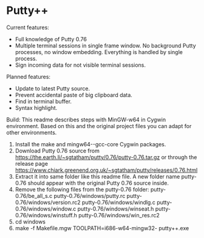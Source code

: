 # Putty++

Current features:
- Full knowledge of Putty 0.76
- Multiple terminal sessions in single frame window.
  No background Putty processes, no window embedding.
  Everything is handled by single process.
- Sign incoming data for not visible terminal sessions.

Planned features:
- Update to latest Putty source.
- Prevent accidental paste of big clipboard data.
- Find in terminal buffer.
- Syntax highlight.

Build:
This readme describes steps with MinGW-w64 in Cygwin environment.
Based on this and the original project files you can adapt for other environments.

1. Install the make and mingw64-<your arch>-gcc-core Cygwin packages.
2. Download Putty 0.76 source from https://the.earth.li/~sgtatham/putty/0.76/putty-0.76.tar.gz or
   through the release page https://www.chiark.greenend.org.uk/~sgtatham/putty/releases/0.76.html
3. Extract it into same folder like this readme file.
   A new folder name putty-0.76 should appear with the original Putty 0.76 source inside.
4. Remove the following files from the putty-0.76 folder:
     putty-0.76/be_all_s.c
     putty-0.76/windows/putty.rc
     putty-0.76/windows/version.rc2
     putty-0.76/windows/windlg.c
     putty-0.76/windows/window.c
     putty-0.76/windows/winseat.h
     putty-0.76/windows/winstuff.h
     putty-0.76/windows/win_res.rc2
5. cd windows
6. make -f Makefile.mgw TOOLPATH=i686-w64-mingw32- putty++.exe
